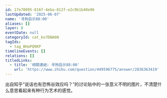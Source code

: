```yaml
---
id: 17e70095-816f-4eba-812f-e2c9b1b40e96
lastUpdated: '2025-06-07'
name: '寻狗启示88:00'
aliases: []
layer: 8
eventDate: null
categoryId: cat_ko7DBA6N
tagIds:
  - tag_BHaPQ9KP
timelineEvents: []
relations: []
titledLinks:
  - title: '相關連結: 寻狗启示88:00'
    url: 'https://www.zhihu.com/question/449596775/answer/2836363419'
---
```

出自知乎“说话也有恐怖谷效应吗？”的讨论贴中的一张意义不明的图片，不清楚什么意思看起来有种行为艺术的感觉。
